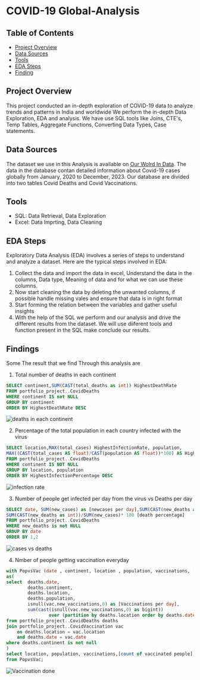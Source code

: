 ﻿# COVID-19 Global-Analysis

## Table of Contents
- [Project Overview](#Project-Overview)
- [Data Sources](#Data-Sources)
- [Tools](#Tools)
- [EDA Steps](#EDA-steps)
- [Finding](findings)

## Project Overview
This project conducted an in-depth exploration of COVID-19 data to analyze trends and patterns in India and worldwide
We perform the in-depth Data Exploration, EDA and analysis. We have use SQL tools like Joins, CTE's, Temp Tables, Aggregate Functions, Converting Data Types, Case statements.


## Data Sources
The dataset we use in this Analysis is available on [Our Wolrd In Data](https://ourworldindata.org/covid-deaths). The data in the database contan detailed information  about Covid-19 cases globally from  January, 2020 to December, 2023. Our database are divided into two tables Covid Deaths and Covid Vaccinations.


## Tools
* SQL: Data Retrieval, Data Exploration
* Excel: Data Imprting, Data Cleaning


## EDA Steps
Exploratory Data Analysis (EDA) involves a series of steps to understand and analyze a dataset. Here are the typical steps involved in EDA:
1. Collect the data and import the data in excel, Understand the data in the columns, Data type, Meaning of data and for what we can use these columns.
2. Now start cleaning the data by deleting the unwanted columns, if possible handle missing vales and ensure that data is in right format
3. Start forming the relation between the variables and gather useful insights
4. With the help of the SQL we perform and our analysis and drive the different results from the dataset. We will use diiferent tools and function present in the SQL make conclude our results.


## Findings
Some The result that we find Through this analysis are  
1. Total number of deaths in each continent
```sql
SELECT continent,SUM(CAST(total_deaths as int)) HighestDeathRate
FROM portfolio_project..CovidDeaths
WHERE continent IS not NULL 
GROUP BY continent
ORDER BY HighestDeathRate DESC
```
![deaths in each continent](results/continent.png)

2. Percentage of the total population in each country infected with the virus
```sql
SELECT location,MAX(total_cases) HighestInfectionRate, population,
MAX((CAST(total_cases AS float)/CAST(population AS float))*100) AS HighestInfectionPercentage
FROM portfolio_project..CovidDeaths
WHERE continent IS NOT NULL
GROUP BY location, population
ORDER BY HighestInfectionPercentage DESC
```
![infection rate](results/infected.png)


3. Number of people get infected per day from the virus vs Deaths per day
```sql
SELECT date, SUM(new_cases) as [newcases per day],SUM(CAST(new_deaths as int)) [deaths per day],
SUM(CAST(new_deaths as int))/SUM(new_cases)* 100 [death percentage]
FROM portfolio_project..CovidDeaths 
WHERE new_deaths is not NULL
GROUP BY date
ORDER BY 1,2
```
![cases vs deaths](results/Deaths.png)



4. Nmber of people getting vaccination everyday
```sql
with PopvsVac (date , continent, location , population, vaccinations, [count of vaccinated people])
as(
select	deaths.date, 
		deaths.continent, 
		deaths.location,
		deaths.population, 
		isnull(vac.new_vaccinations,0) as [Vaccinations per day], 
		sum(cast(isnull(vac.new_vaccinations,0) as bigint))
				over (partition by deaths.location order by deaths.date,deaths.location) as [count of vaccinated people]
from portfolio_project..CovidDeaths deaths
join portfolio_project..CovidVaccination vac
	on deaths.location = vac.location
	and deaths.date = vac.date
where deaths.continent is not null
)
select location, population, vaccinations,[count of vaccinated people], ([count of vaccinated people]/population)*100 as [Vaccinated population]
from PopvsVac;
```
![Vaccination done](results/vaccination.png)


